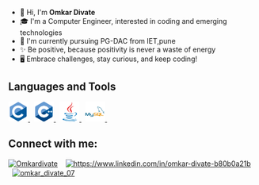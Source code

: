 - 👋 Hi, I'm <b>Omkar Divate</b>
- 🎓 I'm a Computer Engineer, interested in coding and emerging technologies
- 🔭 I'm currently pursuing PG-DAC from IET,pune
- ✨ Be positive, because positivity is never a waste of energy
- 🖥️ Embrace challenges, stay curious, and keep coding!


<h2>Languages and Tools</h2> 
<a href="https://img.shields.io/badge/c-%2300599C.svg?style=for-the-badge&logo=c&logoColor=white" target="_blank" rel="noreferrer"> <img src="https://raw.githubusercontent.com/devicons/devicon/master/icons/c/c-original.svg" alt="c" width="40" height="40"/> </a>  &nbsp 
<a href="https://www.w3schools.com/cpp/" target="_blank" rel="noreferrer"> <img src="https://raw.githubusercontent.com/devicons/devicon/master/icons/cplusplus/cplusplus-original.svg" alt="cplusplus" width="40" height="40"/> </a>  &nbsp 
<a href="https://www.java.com" target="_blank" rel="noreferrer"> <img src="https://raw.githubusercontent.com/devicons/devicon/master/icons/java/java-original.svg" alt="java" width="40" height="40"/> </a>  &nbsp 
<a href="https://www.mysql.com/" target="_blank" rel="noreferrer"> <img src="https://raw.githubusercontent.com/devicons/devicon/master/icons/mysql/mysql-original-wordmark.svg" alt="mysql" width="40" height="40"/> </a> &nbsp 


<h2 align="left">Connect with me:</h2>
<a href="https://github.com/Omkardivate" target="blank"><img align="center" src="https://blog.geekhunter.com.br/wp-content/uploads/2017/08/github-768x384.png" alt="Omkardivate" height="30" width="70" /></a>&nbsp &nbsp 
<a href="https://www.linkedin.com/in/omkar-divate-b80b0a21b" target="blank"><img align="center" src="https://www.socialmediabutterflyblog.com/wp-content/uploads/sites/567/2019/02/linkedin-660x495.jpg" alt="https://www.linkedin.com/in/omkar-divate-b80b0a21b" height="40" width="60" /></a> &nbsp &nbsp 
<a href="https://instagram.com/omkar_divate_07" target="blank"><img align="center" src="https://akm-img-a-in.tosshub.com/businesstoday/images/story/202212/instagram-users-irked-with-the-new-update-sixteen_nine.jpg?size=1200:675" alt="omkar_divate_07" height="50" width="80" /></a> &nbsp &nbsp 

   
 
   
 





<!--https://www.cprogramming.com/
**Omkardivate/Omkardivate** is a ✨ _special_ ✨ repository because its `README.md` (this file) appears on your GitHub profile.

Here are some ideas to get you started:

- 🔭 I’m currently working on ...
- 🌱 I’m currently learning ...
- 👯 I’m looking to collaborate on ...
- 🤔 I’m looking for help with ...
- 💬 Ask me about ...
- 📫 How to reach me: ...
- 😄 Pronouns: ...
- ⚡ Fun fact: ...
-->
